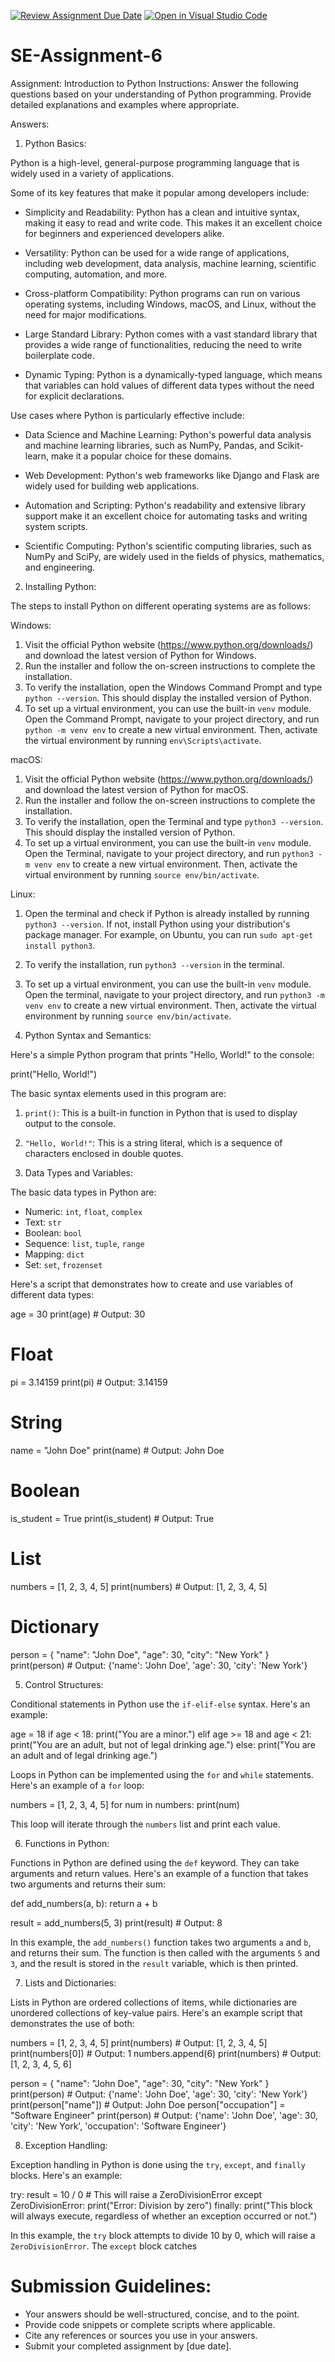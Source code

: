[![Review Assignment Due Date](https://classroom.github.com/assets/deadline-readme-button-22041afd0340ce965d47ae6ef1cefeee28c7c493a6346c4f15d667ab976d596c.svg)](https://classroom.github.com/a/WfNmjXUk)
[![Open in Visual Studio Code](https://classroom.github.com/assets/open-in-vscode-2e0aaae1b6195c2367325f4f02e2d04e9abb55f0b24a779b69b11b9e10269abc.svg)](https://classroom.github.com/online_ide?assignment_repo_id=15345448&assignment_repo_type=AssignmentRepo)

# SE-Assignment-6

Assignment: Introduction to Python
Instructions:
Answer the following questions based on your understanding of Python programming. Provide detailed explanations and examples where appropriate.

Answers:

1. Python Basics:

Python is a high-level, general-purpose programming language that is widely used in a variety of applications.

Some of its key features that make it popular among developers include:

- Simplicity and Readability:
  Python has a clean and intuitive syntax, making it easy to read and write code. This makes it an excellent choice for beginners and experienced developers alike.

- Versatility:
  Python can be used for a wide range of applications, including web development, data analysis, machine learning, scientific computing, automation, and more.

- Cross-platform Compatibility\:
  Python programs can run on various operating systems, including Windows, macOS, and Linux, without the need for major modifications.

- Large Standard Library:
  Python comes with a vast standard library that provides a wide range of functionalities, reducing the need to write boilerplate code.

- Dynamic Typing:
  Python is a dynamically-typed language, which means that variables can hold values of different data types without the need for explicit declarations.

Use cases where Python is particularly effective include:

- Data Science and Machine Learning:
  Python's powerful data analysis and machine learning libraries, such as NumPy, Pandas, and Scikit-learn, make it a popular choice for these domains.

- Web Development:
  Python's web frameworks like Django and Flask are widely used for building web applications.

- Automation and Scripting:
  Python's readability and extensive library support make it an excellent choice for automating tasks and writing system scripts.

- Scientific Computing:
  Python's scientific computing libraries, such as NumPy and SciPy, are widely used in the fields of physics, mathematics, and engineering.

2. Installing Python:

The steps to install Python on different operating systems are as follows:

Windows:

1. Visit the official Python website (https://www.python.org/downloads/) and download the latest version of Python for Windows.
2. Run the installer and follow the on-screen instructions to complete the installation.
3. To verify the installation, open the Windows Command Prompt and type `python --version`. This should display the installed version of Python.
4. To set up a virtual environment, you can use the built-in `venv` module. Open the Command Prompt, navigate to your project directory, and run `python -m venv env` to create a new virtual environment. Then, activate the virtual environment by running `env\Scripts\activate`.

macOS:

1. Visit the official Python website (https://www.python.org/downloads/) and download the latest version of Python for macOS.
2. Run the installer and follow the on-screen instructions to complete the installation.
3. To verify the installation, open the Terminal and type `python3 --version`. This should display the installed version of Python.
4. To set up a virtual environment, you can use the built-in `venv` module. Open the Terminal, navigate to your project directory, and run `python3 -m venv env` to create a new virtual environment. Then, activate the virtual environment by running `source env/bin/activate`.

Linux:

1. Open the terminal and check if Python is already installed by running `python3 --version`. If not, install Python using your distribution's package manager. For example, on Ubuntu, you can run `sudo apt-get install python3`.
2. To verify the installation, run `python3 --version` in the terminal.
3. To set up a virtual environment, you can use the built-in `venv` module. Open the terminal, navigate to your project directory, and run `python3 -m venv env` to create a new virtual environment. Then, activate the virtual environment by running `source env/bin/activate`.

4. Python Syntax and Semantics:

Here's a simple Python program that prints "Hello, World!" to the console:

print("Hello, World!")

The basic syntax elements used in this program are:

1. `print()`: This is a built-in function in Python that is used to display output to the console.
2. `"Hello, World!"`: This is a string literal, which is a sequence of characters enclosed in double quotes.

3. Data Types and Variables:

The basic data types in Python are:

- Numeric: `int`, `float`, `complex`
- Text: `str`
- Boolean: `bool`
- Sequence: `list`, `tuple`, `range`
- Mapping: `dict`
- Set: `set`, `frozenset`

Here's a script that demonstrates how to create and use variables of different data types:

age = 30
print(age) # Output: 30

# Float

pi = 3.14159
print(pi) # Output: 3.14159

# String

name = "John Doe"
print(name) # Output: John Doe

# Boolean

is_student = True
print(is_student) # Output: True

# List

numbers = [1, 2, 3, 4, 5]
print(numbers) # Output: [1, 2, 3, 4, 5]

# Dictionary

person = {
"name": "John Doe",
"age": 30,
"city": "New York"
}
print(person) # Output: {'name': 'John Doe', 'age': 30, 'city': 'New York'}

5. Control Structures:

Conditional statements in Python use the `if-elif-else` syntax. Here's an example:

age = 18
if age < 18:
print("You are a minor.")
elif age >= 18 and age < 21:
print("You are an adult, but not of legal drinking age.")
else:
print("You are an adult and of legal drinking age.")

Loops in Python can be implemented using the `for` and `while` statements. Here's an example of a `for` loop:

numbers = [1, 2, 3, 4, 5]
for num in numbers:
print(num)

This loop will iterate through the `numbers` list and print each value.

6. Functions in Python:

Functions in Python are defined using the `def` keyword. They can take arguments and return values. Here's an example of a function that takes two arguments and returns their sum:

def add_numbers(a, b):
return a + b

result = add_numbers(5, 3)
print(result) # Output: 8

In this example, the `add_numbers()` function takes two arguments `a` and `b`, and returns their sum. The function is then called with the arguments `5` and `3`, and the result is stored in the `result` variable, which is then printed.

7. Lists and Dictionaries:

Lists in Python are ordered collections of items, while dictionaries are unordered collections of key-value pairs. Here's an example script that demonstrates the use of both:

numbers = [1, 2, 3, 4, 5]
print(numbers) # Output: [1, 2, 3, 4, 5]
print(numbers[0]) # Output: 1
numbers.append(6)
print(numbers) # Output: [1, 2, 3, 4, 5, 6]

person = {
"name": "John Doe",
"age": 30,
"city": "New York"
}
print(person) # Output: {'name': 'John Doe', 'age': 30, 'city': 'New York'}
print(person["name"]) # Output: John Doe
person["occupation"] = "Software Engineer"
print(person) # Output: {'name': 'John Doe', 'age': 30, 'city': 'New York', 'occupation': 'Software Engineer'}

8. Exception Handling:

Exception handling in Python is done using the `try`, `except`, and `finally` blocks. Here's an example:

try:
result = 10 / 0 # This will raise a ZeroDivisionError
except ZeroDivisionError:
print("Error: Division by zero")
finally:
print("This block will always execute, regardless of whether an exception occurred or not.")

In this example, the `try` block attempts to divide 10 by 0, which will raise a `ZeroDivisionError`. The `except` block catches

# Submission Guidelines:

- Your answers should be well-structured, concise, and to the point.
- Provide code snippets or complete scripts where applicable.
- Cite any references or sources you use in your answers.
- Submit your completed assignment by [due date].
